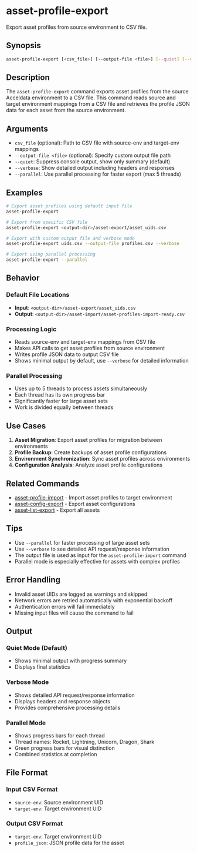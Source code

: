 # asset-profile-export

Export asset profiles from source environment to CSV file.

## Synopsis

```bash
asset-profile-export [<csv_file>] [--output-file <file>] [--quiet] [--verbose] [--parallel]
```

## Description

The `asset-profile-export` command exports asset profiles from the source Acceldata environment to a CSV file. This command reads source and target environment mappings from a CSV file and retrieves the profile JSON data for each asset from the source environment.

## Arguments

- `csv_file` (optional): Path to CSV file with source-env and target-env mappings
- `--output-file <file>` (optional): Specify custom output file path
- `--quiet`: Suppress console output, show only summary (default)
- `--verbose`: Show detailed output including headers and responses
- `--parallel`: Use parallel processing for faster export (max 5 threads)

## Examples

```bash
# Export asset profiles using default input file
asset-profile-export

# Export from specific CSV file
asset-profile-export <output-dir>/asset-export/asset_uids.csv

# Export with custom output file and verbose mode
asset-profile-export uids.csv --output-file profiles.csv --verbose

# Export using parallel processing
asset-profile-export --parallel
```

## Behavior

### Default File Locations
- **Input**: `<output-dir>/asset-export/asset_uids.csv`
- **Output**: `<output-dir>/asset-import/asset-profiles-import-ready.csv`

### Processing Logic
- Reads source-env and target-env mappings from CSV file
- Makes API calls to get asset profiles from source environment
- Writes profile JSON data to output CSV file
- Shows minimal output by default, use `--verbose` for detailed information

### Parallel Processing
- Uses up to 5 threads to process assets simultaneously
- Each thread has its own progress bar
- Significantly faster for large asset sets
- Work is divided equally between threads

## Use Cases

1. **Asset Migration**: Export asset profiles for migration between environments
2. **Profile Backup**: Create backups of asset profile configurations
3. **Environment Synchronization**: Sync asset profiles across environments
4. **Configuration Analysis**: Analyze asset profile configurations

## Related Commands

- [asset-profile-import](asset-profile-import.md) - Import asset profiles to target environment
- [asset-config-export](asset-config-export.md) - Export asset configurations
- [asset-list-export](asset-list-export.md) - Export all assets

## Tips

- Use `--parallel` for faster processing of large asset sets
- Use `--verbose` to see detailed API request/response information
- The output file is used as input for the `asset-profile-import` command
- Parallel mode is especially effective for assets with complex profiles

## Error Handling

- Invalid asset UIDs are logged as warnings and skipped
- Network errors are retried automatically with exponential backoff
- Authentication errors will fail immediately
- Missing input files will cause the command to fail

## Output

### Quiet Mode (Default)
- Shows minimal output with progress summary
- Displays final statistics

### Verbose Mode
- Shows detailed API request/response information
- Displays headers and response objects
- Provides comprehensive processing details

### Parallel Mode
- Shows progress bars for each thread
- Thread names: Rocket, Lightning, Unicorn, Dragon, Shark
- Green progress bars for visual distinction
- Combined statistics at completion

## File Format

### Input CSV Format
- `source-env`: Source environment UID
- `target-env`: Target environment UID

### Output CSV Format
- `target-env`: Target environment UID
- `profile_json`: JSON profile data for the asset 